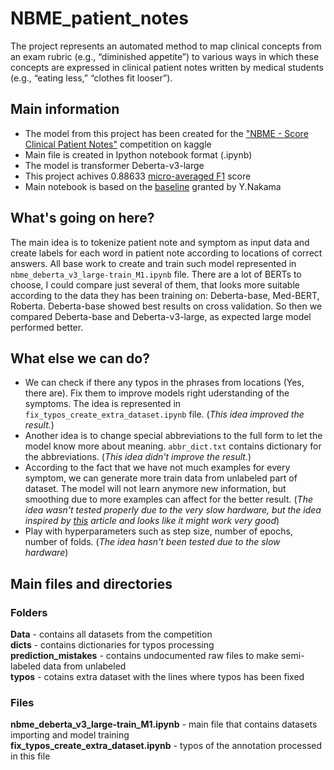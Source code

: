 # NBME_patient_notes
The project represents an automated method to map clinical concepts from an exam rubric (e.g., “diminished appetite”) to various ways in which these concepts are expressed in clinical patient notes written by medical students (e.g., “eating less,” “clothes fit looser”).

## Main information
- The model from this project has been created for the ["NBME - Score Clinical Patient Notes"](https://www.kaggle.com/competitions/nbme-score-clinical-patient-notes/overview/description) competition on kaggle
- Main file is created in Ipython notebook format (.ipynb)
- The model is transformer Deberta-v3-large
- This project achives 0.88633 [micro-averaged F1](https://scikit-learn.org/stable/modules/model_evaluation.html#from-binary-to-multiclass-and-multilabel) score
- Main notebook is based on the [baseline](https://www.kaggle.com/code/yasufuminakama/nbme-deberta-base-baseline-train) granted by Y.Nakama

## What's going on here?
The main idea is to tokenize patient note and symptom as input data and create labels for each word in patient note according to locations of correct answers.  All base work to create and train such model represented in ```nbme_deberta_v3_large-train_M1.ipynb``` file. 
There are a lot of BERTs to choose, I could compare just several of them, that looks more suitable according to the data they has been training on: Deberta-base, Med-BERT, Roberta. Deberta-base showed best results on cross validation. So then we compared Deberta-base and Deberta-v3-large, as expected large model performed better.


## What else we can do?
- We can check if there any typos in the phrases from locations (Yes, there are). Fix them to improve models right uderstanding of the symptoms. The idea is represented in ```fix_typos_create_extra_dataset.ipynb``` file. (*This idea improved the result.*)
- Another idea is to change special abbreviations to the full form to let the model know more about meaning. ```abbr_dict.txt``` contains dictionary for the abbreviations. (*This idea didn't improve the result.*)
- According to the fact that we have not much examples for every symptom, we can generate more train data from unlabeled part of dataset. The model will not learn anymore new information, but smoothing due to more examples can affect for the better result. (*The idea wasn't tested properly due to the very slow hardware, but the idea inspired by [this](https://lilianweng.github.io/posts/2021-12-05-semi-supervised/) article and looks like it might work very good*)
- Play with hyperparameters such as step size, number of epochs, number of folds. (*The idea hasn't been tested due to the slow hardware*)

## Main files and directories
### Folders
**Data** - contains all datasets from the competition<br />
**dicts** - contains dictionaries for typos processing<br />
**prediction_mistakes** - contains undocumented raw files to make semi-labeled data from unlabeled<br />
**typos** - cotains extra dataset with the lines where typos has been fixed
### Files
**nbme_deberta_v3_large-train_M1.ipynb** - main file that contains datasets importing and model training<br />
**fix_typos_create_extra_dataset.ipynb** - typos of the annotation processed in this file
